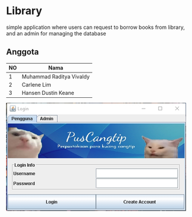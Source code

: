 # Library
simple application where users can request to borrow books from library, and an admin for managing the database

## Anggota
|NO |Nama                    |
|---|------------------------|
| 1 |Muhammad Raditya Vivaldy|
| 2 |Carlene Lim             |
| 3 |Hansen Dustin Keane     |

<img src="https://github.com/rad1tkal/Library/blob/main/images/1.jpg" alt="Login">
